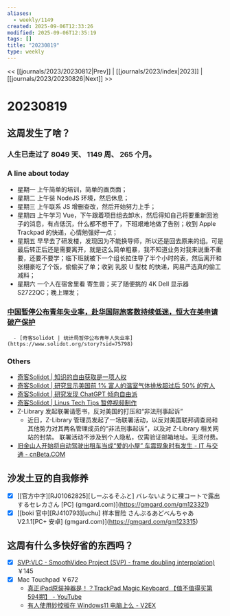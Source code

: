 ```yaml
---
aliases:
  - weekly/1149
created: 2025-09-06T12:33:26
modified: 2025-09-06T12:35:19
tags: []
title: "20230819"
type: weekly
---
```


<< [[journals/2023/20230812|Prev]] | [[journals/2023/index|2023]] | [[journals/2023/20230826|Next]] >>

# 20230819


## 这周发生了啥？

### 人生已走过了 8049 天、 1149 周、 265 个月。

### A line about today

- 星期一 上午简单的培训，简单的画页面；
- 星期二 上午装 NodeJS 环境，然后休息；
- 星期三 上午联系 JS 增删查改，然后开始努力上手；
- 星期四 上午学习 Vue，下午跟着项目组去卸水，然后得知自己将要重新回池子的消息，有点低沉，什么都不想干了，下班艰难地做了告别；收到 Apple Trackpad 的快递，心情勉强好一点；
- 星期五 早早去了研发楼，发现因为不能换导师，所以还是回去原来的组。可是最后转正后还是需要离开，就是这么简单粗暴，我不知道业务对我来说重不重要，还要不要学；临下班就被下一个组长拉住导了半个小时的表，然后离开和张栩豪吃了个饭，偷偷买了单；收到 乳胶 U 型枕 的快递，网易严选真的偷工减料；
- 星期六 一个人在宿舍里看 寄生兽；买了随便挑的 4K Dell 显示器 S2722QC；晚上理发；

### [中国暂停公布青年失业率，赴华国际旅客数持续低迷，恒大在美申请破产保护](https://mailchi.mp/093739984562/ot45ikfh2y-16826882)

      - [奇客Solidot | 统计局暂停公布青年人失业率](https://www.solidot.org/story?sid=75798)

### Others

  - [奇客Solidot | 知识的自由获取是一项人权](https://www.solidot.org/story?sid=75784)
  - [奇客Solidot | 研究显示美国前 1% 富人的温室气体排放超过后 50% 的穷人](https://www.solidot.org/story?sid=75836)
  - [奇客Solidot | 研究发现 ChatGPT 倾向自由派](https://www.solidot.org/story?sid=75835)
  - [奇客Solidot | Linus Tech Tips 暂停视频制作](https://www.solidot.org/story?sid=75824)
  - Z-Library 发起联署请愿书，反对美国的打压和“非法刑事起诉”
	- 近日，Z-Library 管理员发起了一场联署活动，以反对美国联邦调查局和其他势力对其两名管理成员的“非法刑事起诉”，以及对 Z-Library 相关网站的封禁。
	  联署活动不涉及到个人隐私，仅需验证邮箱地址。无须付费。
  - [旧金山人开始将自动驾驶出租车当成“爱的小屋” 车震现象时有发生 - IT 与交通 - cnBeta.COM](https://hot.cnbeta.com.tw/articles/funny/1376773.htm)

## 沙发土豆的自我修养

- [x] [[官方中字]\[RJ01062825]\[しーぶるそふと] バレないように裸コートで露出するセレカさん [PC] (gmgard.com)](https://gmgard.com/gm123321)
- [x] [[boki 官中]\[RJ410793]\[uchu] 样本冒险 さんぷるあどべんちゃあ V2.1.1[PC+ 安卓] (gmgard.com)](https://gmgard.com/gm123315)

## 这周有什么多快好省的东西吗？

- [x] [SVP:VLC - SmoothVideo Project (SVP) - frame doubling interpolation)](https://www.svp-team.com/wiki/SVP:VLC#Using_SVP_in_VLC) ￥145
- [x] Mac Touchpad ￥672
	- [真正iPad原装神器是！？TrackPad Magic Keyboard 【值不值得买第594期】 - YouTube](https://www.youtube.com/watch?v=Yaew2miOrk0)
	- [有人使用妙控板在 Windows11 电脑上么 - V2EX](https://v2ex.com/t/890161)
